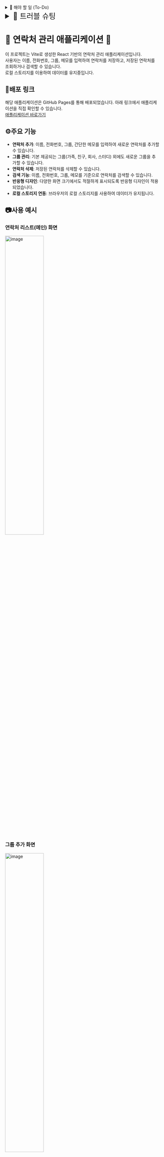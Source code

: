 <details>
<summary>📑 해야 할 일 (To-Do)</summary>

- [ ] 저장된 연락처가 없을때 지정된 화면으로 대체
- [ ] 상태관리 라이브러리 적용(redux 또는 recoil) -> 공부도 같이...
- [ ] mongoDB 연결

</details>

<details>
<summary style="font-size: 24px;">👾 트러블 슈팅</summary>   
  
   1. 로컬 스토리지 데이터 초기화 문제

   - 로컬스토리지에 값이 새로고침 전 배열이 유지되지 못하고 빈 배열로 저장되는 문제 발생
   - 조건문을 통해 빈 배열이 로컬스토리지에 저장되는 것을 방지하여 해결
     ```javascript
     useEffect(() => {
       if (contactList.length > 0) {
         localStorage.setItem("contactList", JSON.stringify(contactList));
       }
     }, [contactList]);
     ```

2. 배포 시 repo 못찾는 문제

- commit 후 `npm run deploy` 명령어로 배포시도했는데, repo를 찾지못하는 문제 발생.
  
  ``` Error: Failed to get remote.origin.url (task must either be run in a git repository with a configured origin remote or must be configured with the "repo" option). ```
- origin 등록으로 해결
  
  ``` git remote add origin <your-repo-url> ```

</details>

# 🪪 연락처 관리 애플리케이션 🪪

이 프로젝트는 Vite로 생성한 React 기반의 연락처 관리 애플리케이션입니다.   
사용자는 이름, 전화번호, 그룹, 메모를 입력하여 연락처를 저장하고, 저장된 연락처를 조회하거나 검색할 수 있습니다.   
로컬 스토리지를 이용하여 데이터를 유지중입니다.

## 🔗배포 링크

해당 애플리케이션은 GitHub Pages를 통해 배포되었습니다. 아래 링크에서 애플리케이션을 직접 확인할 수 있습니다.   
[애플리케이션 바로가기](https://dalsu0222.github.io/ContactBook/)

## ⚙️주요 기능

- **연락처 추가**: 이름, 전화번호, 그룹, 간단한 메모를 입력하여 새로운 연락처를 추가할 수 있습니다.
- **그룹 관리**: 기본 제공되는 그룹(가족, 친구, 회사, 스터디) 외에도 새로운 그룹을 추가할 수 있습니다.
- **연락처 삭제**: 저장된 연락처를 삭제할 수 있습니다.
- **검색 기능**: 이름, 전화번호, 그룹, 메모를 기준으로 연락처를 검색할 수 있습니다.
- **반응형 디자인**: 다양한 화면 크기에서도 적절하게 표시되도록 반응형 디자인이 적용되었습니다.
- **로컬 스토리지 연동**: 브라우저의 로컬 스토리지를 사용하여 데이터가 유지됩니다.

## 📷사용 예시
### 연락처 리스트(메인) 화면
<img src="https://github.com/user-attachments/assets/54621a5f-fa90-47e3-8f29-c1c05a98abe8" alt="image" style="width: 50%;">   

### 그룹 추가 화면
<img src="https://github.com/user-attachments/assets/7570e9b1-3796-4115-b8a2-358e9cfb7a9e" alt="image" style="width: 50%;">   

### 상세보기 화면
<img src="https://github.com/user-attachments/assets/26216b52-91fd-480c-9dd3-e3f923f1bf95" alt="image" style="width: 50%;">   


## ⌨️ 설치 및 실행 방법

1. **리포지토리 클론**: 해당 리포지토리를 로컬 환경으로 클론합니다.
   ```bash
   git clone https://github.com/your-username/your-repo-name.git
   ```
2. **의존성 설치**: 프로젝트의 의존성을 설치합니다.
   ```bash
    cd your-repo-name
    npm install
   ```

3. **개발 서버 실행**: 로컬 개발 서버를 시작합니다.
   ```bash
    npm run dev
   ```

